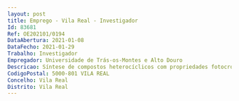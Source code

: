 ```yaml
--- 
layout: post
title: Emprego - Vila Real - Investigador
Id: 83681
Ref: OE202101/0194
DataAbertura: 2021-01-08
DataFecho: 2021-01-29
Trabalho: Investigador
Empregador: Universidade de Trás-os-Montes e Alto Douro
Descricao: Síntese de compostos heterocíclicos com propriedades fotocrómicas  Preparação de diversos naftóis substituídos com grupos amina e éster e de 1,1 diarilbut 2 in 1,4 diois  Síntese de napftopiranos fundidos a diversos anéis  Incorporação destes compostos em materiais poliméricos com vista a produzir filmes finos incolores capazes de gerar reversivelmente colorações intensas sob irradiação ultravioleta  Caracterização estrutural e testes de resistência à fadiga.
CodigoPostal: 5000-801 VILA REAL
Concelho: Vila Real
Distrito: Vila Real
--- 
```

